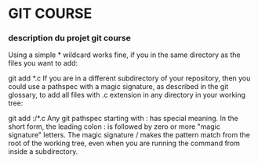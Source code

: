 # GIT COURSE

### description du projet git course

Using a simple * wildcard works fine, if you in the same directory as the files you want to add:

git add *.c
If you are in a different subdirectory of your repository, then you could use a pathspec with a magic signature, as described in the git glossary, to add all files with .c extension in any directory in your working tree:

git add :/*.c
Any git pathspec starting with : has special meaning. In the short form, the leading colon : is followed by zero or more "magic signature" letters. The magic signature / makes the pattern match from the root of the working tree, even when you are running the command from inside a subdirectory.
